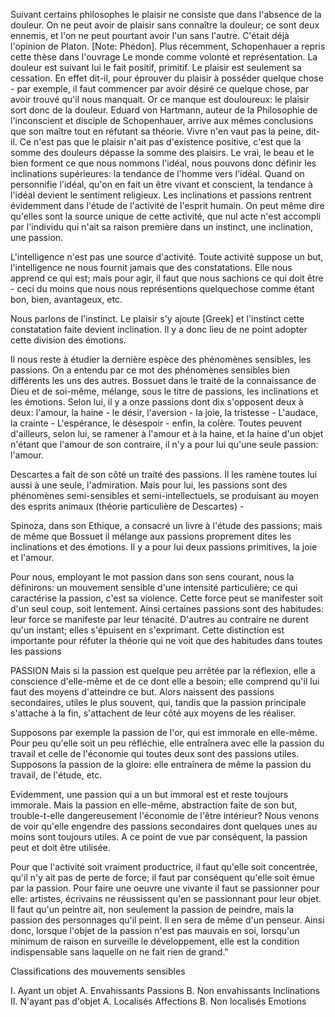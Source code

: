 Suivant certains philosophes le plaisir ne consiste que dans l'absence de la douleur. On ne peut avoir de plaisir sans connaître la douleur; ce sont deux ennemis, et l'on ne peut pourtant avoir l'un sans l'autre. C'était déjà l'opinion de Platon. [Note: Phédon]. Plus récemment, Schopenhauer a repris cette thèse dans l'ouvrage Le monde comme volonté et représentation. La douleur est suivant lui le fait positif, primitif. Le plaisir est seulement sa cessation. En effet dit-il, pour éprouver du plaisir à posséder quelque chose - par exemple, il faut commencer par avoir désiré ce quelque chose, par avoir trouvé qu'il nous manquait. Or ce manque est douloureux: le plaisir sort donc de la douleur.
Eduard von Hartmann, auteur de la Philosophie de l'inconscient et disciple de Schopenhauer, arrive aux mêmes conclusions que son maître tout en réfutant sa théorie. Vivre n'en vaut pas la peine, dit-il. Ce n'est pas que le plaisir n'ait pas d'existence positive, c'est que la somme des douleurs dépasse la somme des plaisirs.
Le vrai, le beau et le bien forment ce que nous nommons l'idéal, nous pouvons donc définir les inclinations supérieures: la tendance de l'homme vers l'idéal. Quand on personnifie l'idéal, qu'on en fait un être vivant et conscient, la tendance à l'idéal devient le sentiment religieux.
Les inclinations et passions rentrent évidemment dans l'étude de l'activité de l'esprit humain. On peut même dire qu'elles sont la source unique de cette activité, que nul acte n'est accompli par l'individu qui n'ait sa raison première dans un instinct, une inclination, une passion.

L'intelligence n'est pas une source d'activité. Toute activité suppose un but, l'intelligence ne nous fournit jamais que des constatations. Elle nous apprend ce qui est; mais pour agir, il faut que nous sachions ce qui doit être - ceci du moins que nous nous représentions quelquechose comme étant bon, bien, avantageux, etc.

Nous parlons de l'instinct. Le plaisir s'y ajoute [Greek] et l'instinct cette constatation faite devient inclination.
Il y a donc lieu de ne point adopter cette division des émotions.

Il nous reste à étudier la dernière espèce des phénomènes sensibles, les passions. On a entendu par ce mot des phénomènes sensibles bien différents les uns des autres. Bossuet dans le traité de la connaissance de Dieu et de soi-même, mélange, sous le titre de passions, les inclinations et les émotions. Selon lui, il y a onze passions dont dix s'opposent deux à deux: l'amour, la haine - le désir, l'aversion - la joie, la tristesse - L'audace, la crainte - L'espérance, le désespoir - enfin, la colère. Toutes peuvent d'ailleurs, selon lui, se ramener à l'amour et à la haine, et la haine d'un objet n'étant que l'amour de son contraire, il n'y a pour lui qu'une seule passion: l'amour.

Descartes a fait de son côté un traité des passions. Il les ramène toutes lui aussi à une seule, l'admiration. Mais pour lui, les passions sont des phénomènes semi-sensibles et semi-intellectuels, se produisant au moyen des esprits animaux (théorie particulière de Descartes) -

Spinoza, dans son Ethique, a consacré un livre à l'étude des passions; mais de même que Bossuet il mélange aux passions proprement dites les inclinations et des émotions. Il y a pour lui deux passions primitives, la joie et l'amour.

Pour nous, employant le mot passion dans son sens courant, nous la définirons: un mouvement sensible d'une intensité particulière; ce qui caractérise la passion, c'est sa violence. Cette force peut se manifester soit d'un seul coup, soit lentement. Ainsi certaines passions sont des habitudes: leur force se manifeste par leur ténacité. D'autres au contraire ne durent qu'un instant; elles s'épuisent en s'exprimant. Cette distinction est importante pour réfuter la théorie qui ne voit que des habitudes dans toutes les passions

PASSION
Mais si la passion est quelque peu arrêtée par la réflexion, elle a conscience d'elle-même et de ce dont elle a besoin; elle comprend qu'il lui faut des moyens d'atteindre ce but. Alors naissent des passions secondaires, utiles le plus souvent, qui, tandis que la passion principale s'attache à la fin, s'attachent de leur côté aux moyens de les réaliser.

Supposons par exemple la passion de l'or, qui est immorale en elle-même. Pour peu qu'elle soit un peu réfléchie, elle entraînera avec elle la passion du travail et celle de l'économie qui toutes deux sont des passions utiles. Supposons la passion de la gloire: elle entraînera de même la passion du travail, de l'étude, etc.

Evidemment, une passion qui a un but immoral est et reste toujours immorale. Mais la passion en elle-même, abstraction faite de son but, trouble-t-elle dangereusement l'économie de l'être intérieur? Nous venons de voir qu'elle engendre des passions secondaires dont quelques unes au moins sont toujours utiles. A ce point de vue par conséquent, la passion peut et doit être utilisée.

Pour que l'activité soit vraiment productrice, il faut qu'elle soit concentrée, qu'il n'y ait pas de perte de force; il faut par conséquent qu'elle soit émue par la passion. Pour faire une oeuvre une vivante il faut se passionner pour elle: artistes, écrivains ne réussissent qu'en se passionnant pour leur objet. Il faut qu'un peintre ait, non seulement la passion de peindre, mais la passion des personnages qu'il peint. Il en sera de même d'un penseur. Ainsi donc, lorsque l'objet de la passion n'est pas mauvais en soi, lorsqu'un minimum de raison en surveille le développement, elle est la condition indispensable sans laquelle on ne fait rien de grand."

Classifications des mouvements sensibles

I. Ayant un objet 	A. Envahissants 	Passions
 	B. Non envahissants 	Inclinations
II. N'ayant pas d'objet 	A. Localisés 	Affections
 	B. Non localisés 	Emotions